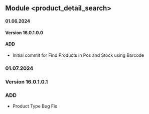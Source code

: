 ## Module <product_detail_search>

#### 01.06.2024
#### Version 16.0.1.0.0
#### ADD
- Initial commit for Find Products in Pos and Stock using Barcode

### 01.07.2024
### Version 16.0.1.0.1
### ADD

- Product Type Bug Fix